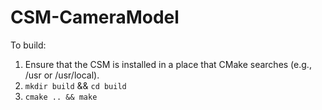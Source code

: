 # CSM-CameraModel

To build:

1. Ensure that the CSM is installed in a place that CMake searches (e.g., /usr or /usr/local).
2. `mkdir build` && `cd build`
3. `cmake .. && make`